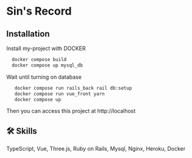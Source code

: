 # Sin's Record

## Installation

Install my-project with DOCKER
```bash
  docker compose build
  docker compose up mysql_db
```
Wait until turning on database

```bash
   docker compose run rails_back rail db:setup
   docker compose run vue_front yarn
   docker compose up
```
Then you can access this project at http://localhost 

## 🛠 Skills
TypeScript, Vue, Three.js, Ruby on Rails, Mysql, Nginx, Heroku, Docker
